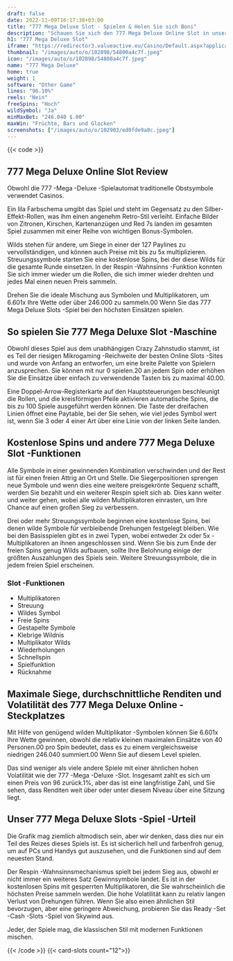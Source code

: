```yaml
---
draft: false
date: 2022-11-09T16:17:38+03:00
title: "777 Mega Deluxe Slot - Spielen & Holen Sie sich Boni"
description: "Schauen Sie sich den 777 Mega Deluxe Online Slot in unserer vollständigen Bewertung genau an. Wir untersuchen das Gameplay, die Funktionen und zeigen, wo Sie die besten Casino -Angebote anfordern können."
h1: "777 Mega Deluxe Slot"
iframe: "https://redirector3.valueactive.eu/Casino/Default.aspx?applicationid=4123&serverid=33253&gameid=777MegaDeluxeDesktop&ul=en&bankingURL=https://www.leovegas.com/account/deposit&lobbyURL=https://www.leovegas.com&playmode=demo"
thumbnail: "/images/auto/o/102898/54800a4c7f.jpeg"
icon: "/images/auto/o/102898/54800a4c7f.jpeg"
name: "777 Mega Deluxe"
home: true
weight: 1
software: "Other Game"
lines: "96.10%"
reels: "Nein"
freeSpins: "Hoch"
wildSymbol: "Ja"
minMaxBet: "246.040 $.00"
maxWin: "Früchte, Bars und Glocken"
screenshots: ["/images/auto/o/102903/ed0fde9a8c.jpeg"]
---
```


{{< code >}}<h2>777 Mega Deluxe Online Slot Review</h2><p>Obwohl die 777 -Mega -Deluxe -Spielautomat traditionelle Obstsymbole verwendet Casinos.</p><p>Ein lila Farbschema umgibt das Spiel und steht im Gegensatz zu den Silber-Effekt-Rollen, was ihm einen angenehm Retro-Stil verleiht. Einfache Bilder von Zitronen, Kirschen, Kartenanzügen und Red 7s landen im gesamten Spiel zusammen mit einer Reihe von wichtigen Bonus-Symbolen.</p><p>Wilds stehen für andere, um Siege in einer der 127 Paylines zu vervollständigen, und können auch Preise mit bis zu 5x multiplizieren. Streuungssymbole starten Sie eine kostenlose Spins, bei der diese Wilds für die gesamte Runde einsetzen. In der Respin -Wahnsinns -Funktion konnten Sie sich immer wieder um die Rollen, die sich immer wieder drehten und jedes Mal einen neuen Preis sammeln.</p><p>Drehen Sie die ideale Mischung aus Symbolen und Multiplikatoren, um 6.601x Ihre Wette oder über 246.000 zu sammeln.00 Wenn Sie das 777 Mega Deluxe Slots -Spiel bei den höchsten Einsätzen spielen.</p><h2>So spielen Sie 777 Mega Deluxe Slot -Maschine</h2><p>Obwohl dieses Spiel aus dem unabhängigen Crazy Zahnstudio stammt, ist es Teil der riesigen Mikrogaming -Reichweite der besten Online Slots -Sites und wurde von Anfang an entworfen, um eine breite Palette von Spielern anzusprechen. Sie können mit nur 0 spielen.20 an jedem Spin oder erhöhen Sie die Einsätze über einfach zu verwendende Tasten bis zu maximal 40.00.</p><p>Eine Doppel-Arrow-Registerkarte auf den Hauptsteuerungen beschleunigt die Rollen, und die kreisförmigen Pfeile aktivieren automatische Spins, die bis zu 100 Spiele ausgeführt werden können. Die Taste der dreifachen Linien öffnet eine Paytable, bei der Sie sehen, wie viel jedes Symbol wert ist, wenn Sie 3 oder 4 einer Art über eine Linie von der linken Seite landen.</p><h2>Kostenlose Spins und andere 777 Mega Deluxe Slot -Funktionen</h2><p>Alle Symbole in einer gewinnenden Kombination verschwinden und der Rest ist für einen freien Attrig an Ort und Stelle. Die Siegerpositionen sprengen neue Symbole und wenn dies eine weitere preisgekrönte Sequenz schafft, werden Sie bezahlt und ein weiterer Respin spielt sich ab. Dies kann weiter und weiter gehen, wobei alle wilden Multiplikatoren einrasten, um Ihre Chance auf einen großen Sieg zu verbessern.</p><p>Drei oder mehr Streuungssymbole beginnen eine kostenlose Spins, bei denen wilde Symbole für verbleibende Drehungen festgelegt bleiben. Wie bei den Basisspielen gibt es in zwei Typen, wobei entweder 2x oder 5x -Multiplikatoren an ihnen angeschlossen sind. Wenn Sie bis zum Ende der freien Spins genug Wilds aufbauen, sollte Ihre Belohnung einige der größten Auszahlungen des Spiels sein. Weitere Streuungssymbole, die in jedem freien Spiel erscheinen.</p><h3>
Slot -Funktionen</h3><ul>
<li></span>
Multiplikatoren</li>
<li></span>
Streuung</li>
<li></span>
Wildes Symbol</li>
<li></span>
Freie Spins</li>
<li></span>
Gestapelte Symbole</li>
<li></span>
Klebrige Wildnis</li>
<li></span>
Multiplikator Wilds</li>
<li></span>
Wiederholungen</li>
<li></span>
Schnellspin</li>
<li></span>
Spielfunktion</li>
<li></span>
Rücknahme</li></ul><h2>Maximale Siege, durchschnittliche Renditen und Volatilität des 777 Mega Deluxe Online -Steckplatzes</h2><p>Mit Hilfe von genügend wilden Multiplikator -Symbolen können Sie 6.601x Ihre Wette gewinnen, obwohl die relativ kleinen maximalen Einsätze von 40 Personen.00 pro Spin bedeutet, dass es zu einem vergleichsweise niedrigen 246.040 summiert.00 Wenn Sie auf diesem Level spielen.</p><p>Das sind weniger als viele andere Spiele mit einer ähnlichen hohen Volatilität wie der 777 -Mega -Deluxe -Slot. Insgesamt zahlt es sich um einen Preis von 96 zurück.1%, aber das ist eine langfristige Zahl, und Sie sehen, dass Renditen weit über oder unter diesem Niveau über eine Sitzung liegt.</p><h2>Unser 777 Mega Deluxe Slots -Spiel -Urteil</h2><p>Die Grafik mag ziemlich altmodisch sein, aber wir denken, dass dies nur ein Teil des Reizes dieses Spiels ist. Es ist sicherlich hell und farbenfroh genug, um auf PCs und Handys gut auszusehen, und die Funktionen sind auf dem neuesten Stand.</p><p>Der Respin -Wahnsinnsmechanismus spielt bei jedem Sieg aus, obwohl er nicht immer ein weiteres Satz Gewinnsymbole landet. Es ist in der kostenlosen Spins mit gesperrten Multiplikatoren, die Sie wahrscheinlich die höchsten Preise sammeln werden. Die hohe Volatilität kann zu relativ langen Verlust von Drehungen führen. Wenn Sie also einen ähnlichen Stil bevorzugen, aber eine geringere Abweichung, probieren Sie das Ready -Set -Cash -Slots -Spiel von Skywind aus.</p><p>Jeder, der Spiele mag, die klassischen Stil mit modernen Funktionen mischen.</p>{{< /code >}}
{{< card-slots count="12">}}